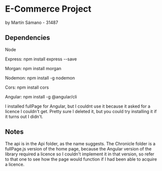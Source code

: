 # E-Commerce Project

by Martín Sámano - 31487

## Dependencies

Node

Express: npm install express --save

Morgan: npm install morgan

Nodemon: npm install -g nodemon

Cors: npm install cors

Angular: npm install -g @angular/cli

I installed fullPage for Angular, but I couldnt use it because it asked for a licence I couldn't get. Pretty sure I deleted it, but you could try installing it if it turns out I didn't.

## Notes

The api is in the Api folder, as the name suggests. The Chronicle folder is a fullPage.js version of the home page, because the Angular version of the library required a licence so I couldn't implement it in that version, so refer to that one to see how the page would function if I had been able to acquire a licence.
